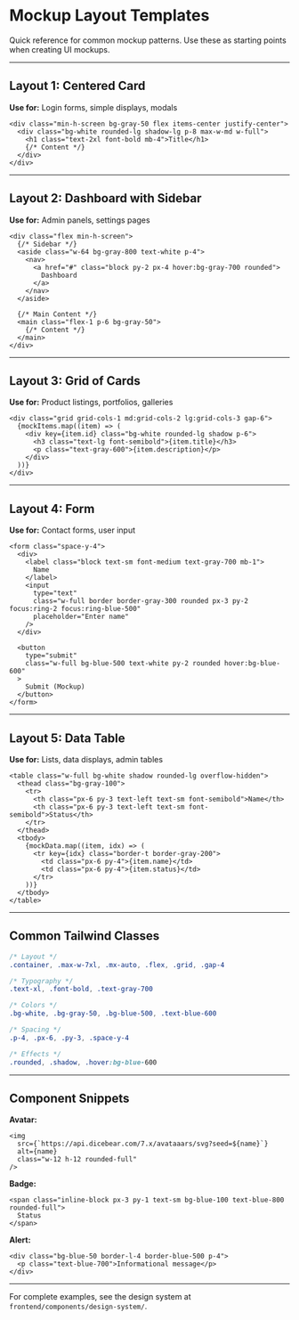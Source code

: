 # Mockup Layout Templates

Quick reference for common mockup patterns. Use these as starting points when creating UI mockups.

---

## Layout 1: Centered Card

**Use for:** Login forms, simple displays, modals

```tsx
<div class="min-h-screen bg-gray-50 flex items-center justify-center">
  <div class="bg-white rounded-lg shadow-lg p-8 max-w-md w-full">
    <h1 class="text-2xl font-bold mb-4">Title</h1>
    {/* Content */}
  </div>
</div>
```

---

## Layout 2: Dashboard with Sidebar

**Use for:** Admin panels, settings pages

```tsx
<div class="flex min-h-screen">
  {/* Sidebar */}
  <aside class="w-64 bg-gray-800 text-white p-4">
    <nav>
      <a href="#" class="block py-2 px-4 hover:bg-gray-700 rounded">
        Dashboard
      </a>
    </nav>
  </aside>

  {/* Main Content */}
  <main class="flex-1 p-6 bg-gray-50">
    {/* Content */}
  </main>
</div>
```

---

## Layout 3: Grid of Cards

**Use for:** Product listings, portfolios, galleries

```tsx
<div class="grid grid-cols-1 md:grid-cols-2 lg:grid-cols-3 gap-6">
  {mockItems.map((item) => (
    <div key={item.id} class="bg-white rounded-lg shadow p-6">
      <h3 class="text-lg font-semibold">{item.title}</h3>
      <p class="text-gray-600">{item.description}</p>
    </div>
  ))}
</div>
```

---

## Layout 4: Form

**Use for:** Contact forms, user input

```tsx
<form class="space-y-4">
  <div>
    <label class="block text-sm font-medium text-gray-700 mb-1">
      Name
    </label>
    <input
      type="text"
      class="w-full border border-gray-300 rounded px-3 py-2 focus:ring-2 focus:ring-blue-500"
      placeholder="Enter name"
    />
  </div>

  <button
    type="submit"
    class="w-full bg-blue-500 text-white py-2 rounded hover:bg-blue-600"
  >
    Submit (Mockup)
  </button>
</form>
```

---

## Layout 5: Data Table

**Use for:** Lists, data displays, admin tables

```tsx
<table class="w-full bg-white shadow rounded-lg overflow-hidden">
  <thead class="bg-gray-100">
    <tr>
      <th class="px-6 py-3 text-left text-sm font-semibold">Name</th>
      <th class="px-6 py-3 text-left text-sm font-semibold">Status</th>
    </tr>
  </thead>
  <tbody>
    {mockData.map((item, idx) => (
      <tr key={idx} class="border-t border-gray-200">
        <td class="px-6 py-4">{item.name}</td>
        <td class="px-6 py-4">{item.status}</td>
      </tr>
    ))}
  </tbody>
</table>
```

---

## Common Tailwind Classes

```css
/* Layout */
.container, .max-w-7xl, .mx-auto, .flex, .grid, .gap-4

/* Typography */
.text-xl, .font-bold, .text-gray-700

/* Colors */
.bg-white, .bg-gray-50, .bg-blue-500, .text-blue-600

/* Spacing */
.p-4, .px-6, .py-3, .space-y-4

/* Effects */
.rounded, .shadow, .hover:bg-blue-600
```

---

## Component Snippets

**Avatar:**
```tsx
<img
  src={`https://api.dicebear.com/7.x/avataaars/svg?seed=${name}`}
  alt={name}
  class="w-12 h-12 rounded-full"
/>
```

**Badge:**
```tsx
<span class="inline-block px-3 py-1 text-sm bg-blue-100 text-blue-800 rounded-full">
  Status
</span>
```

**Alert:**
```tsx
<div class="bg-blue-50 border-l-4 border-blue-500 p-4">
  <p class="text-blue-700">Informational message</p>
</div>
```

---

For complete examples, see the design system at `frontend/components/design-system/`.
